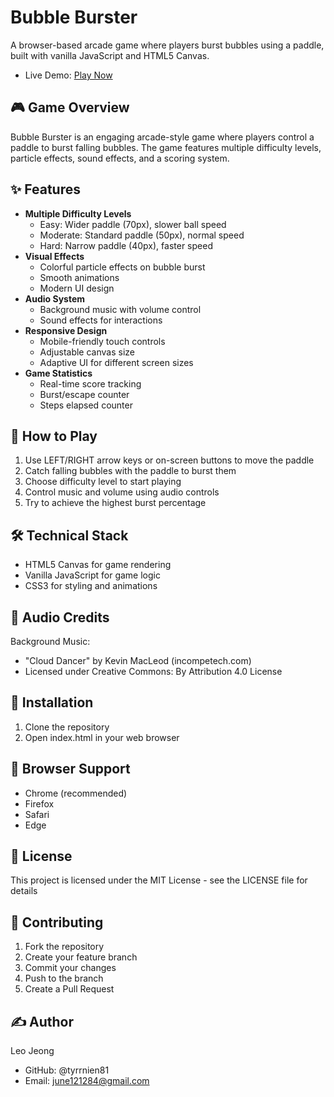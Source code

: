 # Bubble Burster

A browser-based arcade game where players burst bubbles using a paddle, built with vanilla JavaScript and HTML5 Canvas.

-   Live Demo: [Play Now](https://tyrrnien81.github.io/Bubble-Burster/)

## 🎮 Game Overview

Bubble Burster is an engaging arcade-style game where players control a paddle to burst falling bubbles. The game features multiple difficulty levels, particle effects, sound effects, and a scoring system.

## ✨ Features

-   **Multiple Difficulty Levels**
    -   Easy: Wider paddle (70px), slower ball speed
    -   Moderate: Standard paddle (50px), normal speed
    -   Hard: Narrow paddle (40px), faster speed
-   **Visual Effects**
    -   Colorful particle effects on bubble burst
    -   Smooth animations
    -   Modern UI design
-   **Audio System**
    -   Background music with volume control
    -   Sound effects for interactions
-   **Responsive Design**
    -   Mobile-friendly touch controls
    -   Adjustable canvas size
    -   Adaptive UI for different screen sizes
-   **Game Statistics**
    -   Real-time score tracking
    -   Burst/escape counter
    -   Steps elapsed counter
    <!-- -   High score system with local storage -->

## 🎯 How to Play

1. Use LEFT/RIGHT arrow keys or on-screen buttons to move the paddle
2. Catch falling bubbles with the paddle to burst them
3. Choose difficulty level to start playing
4. Control music and volume using audio controls
5. Try to achieve the highest burst percentage

## 🛠️ Technical Stack

-   HTML5 Canvas for game rendering
-   Vanilla JavaScript for game logic
-   CSS3 for styling and animations
<!-- -   Local Storage for high score persistence -->

## 🎵 Audio Credits

Background Music:

-   "Cloud Dancer" by Kevin MacLeod (incompetech.com)
-   Licensed under Creative Commons: By Attribution 4.0 License

## 🚀 Installation

1. Clone the repository
2. Open index.html in your web browser

## 📱 Browser Support

-   Chrome (recommended)
-   Firefox
-   Safari
-   Edge

## 📝 License

This project is licensed under the MIT License - see the LICENSE file for details

## 🤝 Contributing

1. Fork the repository
2. Create your feature branch
3. Commit your changes
4. Push to the branch
5. Create a Pull Request

## ✍️ Author

Leo Jeong

-   GitHub: @tyrrnien81
-   Email: june121284@gmail.com
